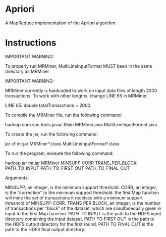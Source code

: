 # Apriori
A MapReduce implementation of the Apriori algorithm.
# Instructions
IMPORTANT WARNING:

To properly run MRMiner, MultiLineInputFormat MUST been in the same directory as MRMiner

IMPORTANT WARNING:

MRMiner currently is hardcoded to work on input data files of length 2000 transactions. To work with other lengths, change LINE 65 in MRMiner. 

LINE 65: double totalTransactions = 2000;



To compile the MRMiner file, run the following command:

hadoop com.sun.tools.javac.Main MRMiner.java MultiLineInputFormat.java

To create the jar, run the following command:

jar cf mr.jar MRMiner*.class MultiLineInputFormat*.class

To run the program, exceute the following command:

hadoop jar mr.jar MRMiner MINSUPP CORR TRANS_PER_BLOCK PATH_TO_INPUT PATH_TO_FIRST_OUT PATH_TO_FINAL_OUT


Arguments: 

MINSUPP, an integer, is the minimum support threshold.
CORR, an integer, is the “correction” to the minimum support threshold: the first Map function will mine the set of transactions it receives with a minimum support threshold of MINSUPP-CORR.
TRANS PER BLOCK, an integer, is the number of transactions per “block” of the dataset, which are simultaneously given in input to the first Map function.
PATH TO INPUT is the path to the HDFS input directory containing the input dataset.
PATH TO FIRST OUT is the path to the HDFS output directory for the first round.
PATH TO FINAL OUT is the path to the HDFS final output directory.
